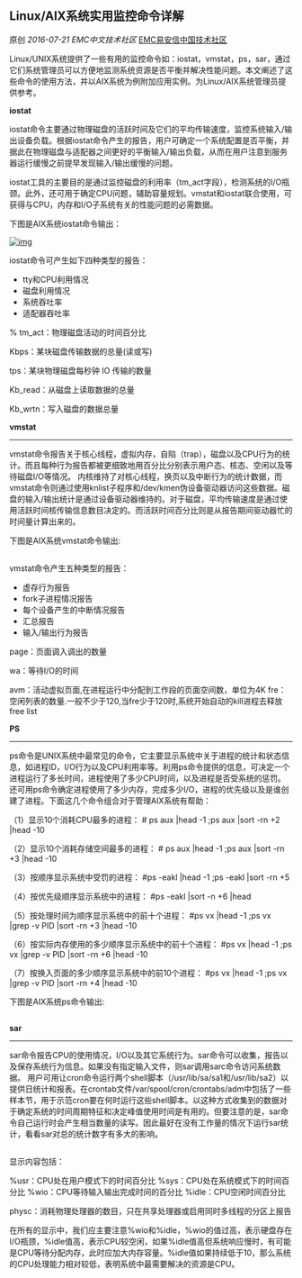 ## Linux/AIX系统实用监控命令详解

原创 *2016-07-21* *EMC中文技术社区* [EMC易安信中国技术社区](https://mp.weixin.qq.com/s?__biz=MjM5NjY0NzAwMg==&mid=2651771203&idx=2&sn=cc4d2d2ad9271207230d66f52a77366d&scene=21##)

Linux/UNIX系统提供了一些有用的监控命令如：iostat，vmstat，ps，sar，通过它们系统管理员可以方便地监测系统资源是否平衡并解决性能问题。本文阐述了这些命令的使用方法，并以AIX系统为例附加应用实例。为Linux/AIX系统管理员提供参考。

 

**iostat**

 

iostat命令主要通过物理磁盘的活跃时间及它们的平均传输速度，监控系统输入/输出设备负载。根据iostat命令产生的报告，用户可确定一个系统配置是否平衡，并据此在物理磁盘与适配器之间更好的平衡输入/输出负载，从而在用户注意到服务器运行缓慢之前提早发现输入/输出缓慢的问题。

iostat工具的主要目的是通过监控磁盘的利用率（tm_act字段），检测系统的I/O瓶颈。此外，还可用于确定CPU问题，辅助容量规划。vmstat和iostat联合使用，可获得与CPU，内存和I/O子系统有关的性能问题的必需数据。

下图是AIX系统iostat命令输出：

[![img](http://mmbiz.qpic.cn/mmbiz/TztEwAzAQIWQqxloHiakmcYP7y11xgicfSibsaT5sOCS1iaEHnA1j58UaJZzz1B51V03Y7VNRpTGGrfqPfdAoN01mQ/640?wx_fmt=jpeg&tp=webp&wxfrom=5&wx_lazy=1)]()

 

iostat命令可产生如下四种类型的报告：

- tty和CPU利用情况
- 磁盘利用情况
- 系统吞吐率
- 适配器吞吐率

% tm_act：物理磁盘活动的时间百分比

Kbps：某块磁盘传输数据的总量(读或写)

tps：某块物理磁盘每秒钟 IO 传输的数量

Kb_read：从磁盘上读取数据的总量

Kb_wrtn：写入磁盘的数据总量

 

**vmstat**

****

vmstat命令报告关于核心线程，虚拟内存，自陷（trap），磁盘以及CPU行为的统计。而且每种行为报告都被更细致地用百分比分别表示用户态、核态、空闲以及等待磁盘I/O等情况。 内核维持了对核心线程，换页以及中断行为的统计数据，而vmstat命令则通过使用knlist子程序和/dev/kmen伪设备驱动器访问这些数据。磁盘的输入/输出统计是通过设备驱动器维持的。对于磁盘，平均传输速度是通过使用活跃时间核传输信息数目决定的。而活跃时间百分比则是从报告期间驱动器忙的时间量计算出来的。

下图是AIX系统vmstat命令输出:

[![img](data:image/gif;base64,iVBORw0KGgoAAAANSUhEUgAAAAEAAAABCAYAAAAfFcSJAAAADUlEQVQImWNgYGBgAAAABQABh6FO1AAAAABJRU5ErkJggg==)]()

 

vmstat命令产生五种类型的报告：

- 虚存行为报告
- fork子进程情况报告
- 每个设备产生的中断情况报告
- 汇总报告
- 输入/输出行为报告

page：页面调入调出的数量

wa：等待I/O的时间

avm：活动虚拟页面,在进程运行中分配到工作段的页面空间数，单位为4K
fre：空闲列表的数量.一般不少于120,当fre少于120时,系统开始自动的kill进程去释放free list  

 

**PS**

****

ps命令是UNIX系统中最常见的命令，它主要显示系统中关于进程的统计和状态信息，如进程ID，I/O行为以及CPU利用率等。利用ps命令提供的信息，可决定一个进程运行了多长时间，进程使用了多少CPU时间，以及进程是否受系统的惩罚。还可用ps命令确定进程使用了多少内存，完成多少I/O，进程的优先级以及是谁创建了进程。下面这几个命令组合对于管理AIX系统有帮助：

（1）显示10个消耗CPU最多的进程： # ps aux |head -1 ;ps aux |sort -rn +2 |head -10

（2）显示10个消耗存储空间最多的进程： # ps aux |head -1 ;ps aux |sort -rn +3 |head -10

（3）按顺序显示系统中受罚的进程： #ps -eakl |head -1 ;ps -eakl |sort -rn +5

（4）按优先级顺序显示系统中的进程： #ps -eakl |sort -n +6 |head

（5）按处理时间为顺序显示系统中的前十个进程： #ps vx |head -1 ;ps vx |grep -v PID |sort -rn +3 |head -10

（6）按实际内存使用的多少顺序显示系统中的前十个进程： #ps vx |head -1 ;ps vx |grep -v PID |sort -rn +6 |head -10

（7）按换入页面的多少顺序显示系统中的前10个进程： #ps vx |head -1 ;ps vx |grep -v PID |sort -rn +4 |head -10

下图是AIX系统ps命令输出:

[![img](data:image/gif;base64,iVBORw0KGgoAAAANSUhEUgAAAAEAAAABCAYAAAAfFcSJAAAADUlEQVQImWNgYGBgAAAABQABh6FO1AAAAABJRU5ErkJggg==)]()

 

 

**sar**

****

sar命令报告CPU的使用情况，I/O以及其它系统行为。sar命令可以收集，报告以及保存系统行为信息。如果没有指定输入文件，则sar调用sarc命令访问系统数据。 用户可用让cron命令运行两个shell脚本（/usr/lib/sa/sa1和/usr/lib/sa2）以提供日统计和报表。在crontab文件/var/spool/cron/crontabs/adm中包括了一些样本节，用于示范cron要在何时运行这些shell脚本。以这种方式收集到的数据对于确定系统的时间周期特征和决定峰值使用时间是有用的。但要注意的是，sar命令自己运行时会产生相当数量的读写。因此最好在没有工作量的情况下运行sar统计，看看sar对总的统计数字有多大的影响。

[![img](data:image/gif;base64,iVBORw0KGgoAAAANSUhEUgAAAAEAAAABCAYAAAAfFcSJAAAADUlEQVQImWNgYGBgAAAABQABh6FO1AAAAABJRU5ErkJggg==)]()

 

显示内容包括：

%usr：CPU处在用户模式下的时间百分比
%sys：CPU处在系统模式下的时间百分比
%wio：CPU等待输入输出完成时间的百分比
%idle：CPU空闲时间百分比

physc：消耗物理处理器的数目，只在共享处理器或启用同时多线程的分区上报告

在所有的显示中，我们应主要注意%wio和%idle，%wio的值过高，表示硬盘存在I/O瓶颈，%idle值高，表示CPU较空闲，如果%idle值高但系统响应慢时，有可能是CPU等待分配内存，此时应加大内存容量。%idle值如果持续低于10，那么系统的CPU处理能力相对较低，表明系统中最需要解决的资源是CPU。